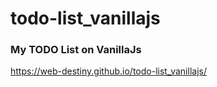 # todo-list_vanillajs

### My TODO List on VanillaJs
https://web-destiny.github.io/todo-list_vanillajs/

